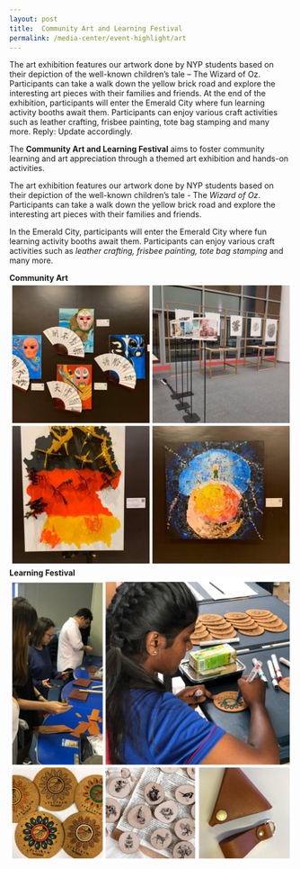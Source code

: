 ```yaml
---
layout: post
title:  Community Art and Learning Festival
permalink: /media-center/event-highlight/art
---
```



The art exhibition features our artwork done by NYP students based on their depiction of the well-known children’s tale – The Wizard of Oz. Participants can take a walk down the yellow brick road and explore the interesting art pieces with their families and friends. 
At the end of the exhibition, participants will enter the Emerald City where fun learning activity booths await them.  Participants can enjoy various craft activities such as leather crafting, frisbee painting, tote bag stamping and many more.
Reply: Update accordingly. 

The **Community Art and Learning Festival** aims to foster community learning and art appreciation through a themed art exhibition and hands-on activities. 

The art exhibition features our artwork done by NYP students based on their depiction of the well-known children’s tale - The *Wizard of Oz*. Participants can take a walk down the yellow brick road and explore the interesting art pieces with their families and friends. 

In the Emerald City, participants will enter the Emerald City where fun learning activity booths await them.  Participants can enjoy various craft activities such as *leather crafting, frisbee painting, tote bag stamping* and many more.

**Community Art**
![](/images/inCollage_20191103_135827741.jpg) 
**Learning Festival**
![](/images/learning_festival_1.jpg)


